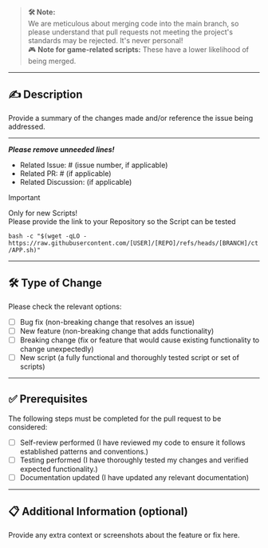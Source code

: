 > **🛠️ Note:**  
> We are meticulous about merging code into the main branch, so please understand that pull requests not meeting the project's standards may be rejected. It's never personal!  
> 🎮 **Note for game-related scripts:** These have a lower likelihood of being merged.

---

## ✍️ Description
Provide a summary of the changes made and/or reference the issue being addressed.

 

- - -
**_Please remove unneeded lines!_**
- Related Issue: # (issue number, if applicable)  
- Related PR: # (if applicable)  
- Related Discussion: []()(if applicable)  

>[!IMPORTANT]
> Only for new Scripts! <br>
>Please provide the link to your Repository so the Script can be tested

`bash -c "$(wget -qLO - https://raw.githubusercontent.com/[USER]/[REPO]/refs/heads/[BRANCH]/ct/APP.sh)"`

---

## 🛠️ Type of Change
Please check the relevant options:  
- [ ] Bug fix (non-breaking change that resolves an issue)  
- [ ] New feature (non-breaking change that adds functionality)  
- [ ] Breaking change (fix or feature that would cause existing functionality to change unexpectedly)  
- [ ] New script (a fully functional and thoroughly tested script or set of scripts)  

---

## ✅ Prerequisites
The following steps must be completed for the pull request to be considered:  
- [ ] Self-review performed (I have reviewed my code to ensure it follows established patterns and conventions.)  
- [ ] Testing performed (I have thoroughly tested my changes and verified expected functionality.)  
- [ ] Documentation updated (I have updated any relevant documentation)

---

## 📋 Additional Information (optional)
Provide any extra context or screenshots about the feature or fix here.  

